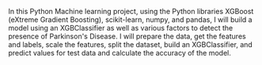 In this Python Machine learning project, using the Python libraries XGBoost (eXtreme Gradient Boosting), scikit-learn, numpy, and pandas, I will build a model using an XGBClassifier as well as various factors to detect the presence of Parkinson's Disease. I will prepare the data, get the features and labels, scale the features, split the dataset, build an XGBClassifier, and predict values for test data and calculate the accuracy of the model.
